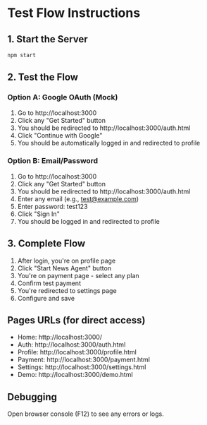 # Test Flow Instructions

## 1. Start the Server
```bash
npm start
```

## 2. Test the Flow

### Option A: Google OAuth (Mock)
1. Go to http://localhost:3000
2. Click any "Get Started" button
3. You should be redirected to http://localhost:3000/auth.html
4. Click "Continue with Google"
5. You should be automatically logged in and redirected to profile

### Option B: Email/Password
1. Go to http://localhost:3000
2. Click any "Get Started" button
3. You should be redirected to http://localhost:3000/auth.html
4. Enter any email (e.g., test@example.com)
5. Enter password: test123
6. Click "Sign In"
7. You should be logged in and redirected to profile

## 3. Complete Flow
1. After login, you're on profile page
2. Click "Start News Agent" button
3. You're on payment page - select any plan
4. Confirm test payment
5. You're redirected to settings page
6. Configure and save

## Pages URLs (for direct access)
- Home: http://localhost:3000/
- Auth: http://localhost:3000/auth.html
- Profile: http://localhost:3000/profile.html
- Payment: http://localhost:3000/payment.html
- Settings: http://localhost:3000/settings.html
- Demo: http://localhost:3000/demo.html

## Debugging
Open browser console (F12) to see any errors or logs.
